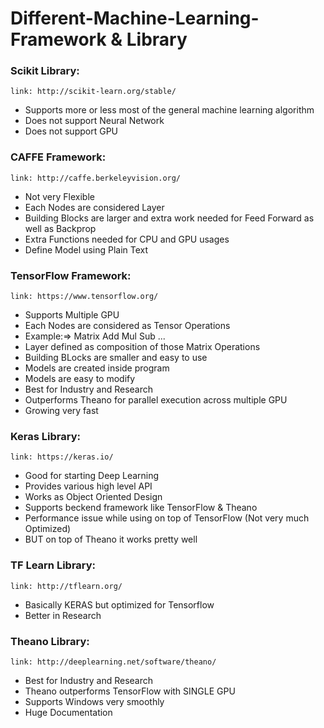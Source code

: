 # Different-Machine-Learning-Framework & Library

### Scikit Library:
	link: http://scikit-learn.org/stable/
* Supports more or less most of the general machine learning algorithm
* Does not support Neural Network
* Does not support GPU

### CAFFE Framework:
	link: http://caffe.berkeleyvision.org/
* Not very Flexible
* Each Nodes are considered Layer
* Building Blocks are larger and extra work needed for Feed Forward as well as Backprop
* Extra Functions needed for CPU and GPU usages
* Define Model using Plain Text
	
### TensorFlow Framework:
	link: https://www.tensorflow.org/
* Supports Multiple GPU
* Each Nodes are considered as Tensor Operations
* Example:=> Matrix Add Mul Sub ... 
* Layer defined as composition of those Matrix Operations
* Building BLocks are smaller and easy to use
* Models are created inside program
* Models are easy to modify
* Best for Industry and Research
* Outperforms Theano for parallel execution across multiple GPU
* Growing very fast
	
### Keras Library:
	link: https://keras.io/
* Good for starting Deep Learning
* Provides various high level API 
* Works as Object Oriented Design
* Supports beckend framework like TensorFlow & Theano
* Performance issue while using on top of TensorFlow (Not very much Optimized)
* BUT on top of Theano it works pretty well
	
### TF Learn Library:
	link: http://tflearn.org/
* Basically KERAS but optimized for Tensorflow
* Better in Research
	
### Theano Library:
	link: http://deeplearning.net/software/theano/
* Best for Industry and Research
* Theano outperforms TensorFlow with SINGLE GPU
* Supports Windows very smoothly
* Huge Documentation
